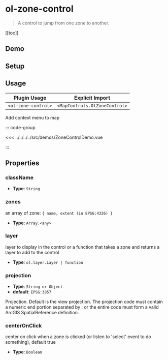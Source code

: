 # ol-zone-control

> A control to jump from one zone to another.

[[toc]]

## Demo

<script setup>
import ZoneControlDemo from "@demos/ZoneControlDemo.vue"
</script>
<ClientOnly>
<ZoneControlDemo />
</ClientOnly>

## Setup

<!--@include: ../../mapcontrols.plugin.md-->

## Usage

| Plugin Usage        |        Explicit Import        |
|---------------------|:-----------------------------:|
| `<ol-zone-control>` | `<MapControls.OlZoneControl>` |

Add context menu to map

::: code-group

<<< ../../../../src/demos/ZoneControlDemo.vue

:::

## Properties

### className

- **Type**: `String`

### zones

an array of zone: `{ name, extent (in EPSG:4326) }`

- **Type**: `Array.<any>`

### layer

layer to display in the control or a function that takes a zone and returns a layer to add to the control

- **Type**: `ol.layer.Layer | function`

### projection

- **Type**: `String or Object`
- **default**: `EPSG:3857`

Projection. Default is the view projection. The projection code must contain a numeric end portion separated by : or the entire code must form a valid ArcGIS SpatialReference definition.

### centerOnClick

center on click when a zone is clicked (or listen to 'select' event to do something), default true

- **Type**: `Boolean`
